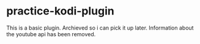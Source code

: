 # practice-kodi-plugin
This is a basic plugin. Archieved so i can pick it up later. Information about the youtube api has been removed.
